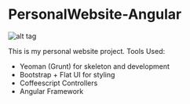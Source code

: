 PersonalWebsite-Angular
=======================
![alt tag](https://raw.github.com/zhihaomai/PersonalWebsite-Angular/master/screenshot.png)

This is my personal website project.
Tools Used:
- Yeoman (Grunt) for skeleton and development
- Bootstrap + Flat UI for styling
- Coffeescript Controllers
- Angular Framework
